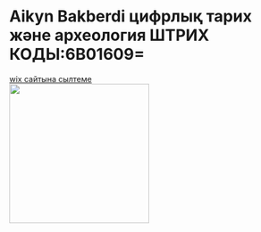 <!DOCTYPE html>
<html>
<head>
	<meta charset="utf-8">
	<meta name="viewport" content="width=device-width, initial-scale=1">
	<title>ICT 14-15</title>
</head>
<body>
<h1> Aikyn Bakberdi цифрлық тарих және археология ШТРИХ КОДЫ:6В01609=</h1>
<a href="https://aikyn040206.wixsite.com/my-site-4"> wix сайтына сылтеме</a>
<br>
<img src="https://static.wixstatic.com/media/2c2d61_ca363648a4c44a6d9875bbbc55b2c9d4~mv2.jpeg/v1/fill/w_445,h_445,al_c,q_80,usm_0.66_1.00_0.01,enc_auto/2c2d61_ca363648a4c44a6d9875bbbc55b2c9d4~mv2.jpeg" width="250"/>
</body>
</html>
